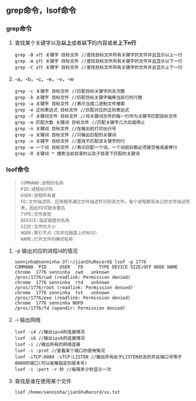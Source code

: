 ## grep命令，lsof命令

### grep命令

1. 查找某个关键字以及**以上**或者**以下**的内容或者**上下n行**

   ```
   grep -B x行 关键字 目标文件 //查找目标文件所有关键字的文件并且显示以上一行
   grep -A y行 关键字 目标文件 //查找目标文件所有关键字的文件并且显示以下一行
   grep -C z行 关键字 目标文件 //查找目标文件所有关键字的文件并且显示上下一行
   ```

2. -a，-b，-c，-e，-v，-w

   ```
   grep -c 关键字 目标文件 //匹配目标关键字的总次数
   grep -b 关键字 目标文件 //匹配目标关键字偏移当前行的行数
   grep -a 关键字 目标文件 //表示当成二进制文件搜索
   grep -e 正则表达式 目标文件 //匹配对应的正则表达式
   grep -f 关键词文件 目标文件 //将关键词文件的每一行作为关键字匹配目标文件
   grep -m 匹配次数 关键词 目标文件 //匹配关键字几次后就停止
   grep -n 关键词 目标文件 //在输出前打印出行号
   grep -o 关键词 目标文件 //只输出匹配的关键词
   grep -v 关键字 目标文件 //查找不匹配该关键字的行
   grep -w 一个词 目标文件 //表示匹配一个词，一个词前后都必须是空格或者换行
   grep -R 关键词 * 搜索当前目录的以及子目录下匹配的关键词
   ```



### lsof命令

> ```
> COMMAND:进程的名称 
> PID:进程标识符
> USER:进程所有者
> FD:文件描述符，应用程序通过文件描述符识别该文件。每个进程都有自己的文件描述符表，因此FD可能会重名
> TYPE:文件类型
> DEVICE:指定磁盘的名称
> SIZE:文件的大小
> NODE:索引节点（文件在磁盘上的标识）
> NAME:打开文件的确切名称
> ```

1. -p  输出对应的进程id的情况

   ```
   senninha@senninha-37:~/jianShuRecord$ lsof -p 1776
   COMMAND  PID     USER   FD      TYPE DEVICE SIZE/OFF NODE NAME
   chrome  1776 senninha  cwd   unknown                      /proc/1776/cwd (readlink: Permission denied)
   chrome  1776 senninha  rtd   unknown                      /proc/1776/root (readlink: Permission denied)
   chrome  1776 senninha  txt   unknown                      /proc/1776/exe (readlink: Permission denied)
   chrome  1776 senninha NOFD                                /proc/1776/fd (opendir: Permission denied)

   ```

2. -i 输出网络

   ```
   lsof -i4 //输出ipv4的连接情况
   lsof -i6 //输出ipv6的连接情况
   lsof -i //输出所有的网络连接
   lsof -i :prot //查看某个端口的使用情况
   lsof -iTCP:8080 -sTCP:LISTEN //输出所有处于LISTEN状态的并且端口号等于8080的端口(可以省略指定的版本号)
   lsof -i :port -r 秒 //每隔多少秒显示一次

   ```

3. 查找是谁在使用某个文件

   ```
   lsof /home/senninha/jianShuRecord/xx.txt
   ```

   ​